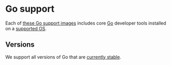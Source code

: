 # Go support

Each of [these Go support images](https://github.com/orgs/itopia-inc/packages?tab=packages&repo_name=spaces-images&q=openjdk)
includes core [Go](https://openjdk.java.net/) developer tools
installed on a [supported OS](https://github.com/itopia-inc/spaces-base-images/).

## Versions

We support all versions of Go that are
[currently stable](https://go.dev/dl/).
